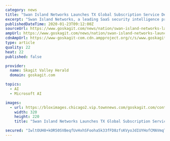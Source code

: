 ```yaml
---
category: news
title: "Swan Island Networks Launches TX Global Subscription Service Delivering Breakthrough Security Intelligence Alerting"
excerpt: "​​​​​​Swan Island Networks, a leading SaaS security intelligence provider, today announced TX Global, a breakthrough global intelligence alerting service. The all-new TX Global alerting service is built on TX360™,"
publishedDateTime: 2020-01-23T09:12:00Z
sourceUrl: https://www.goskagit.com/news/nation/swan-island-networks-launches-tx-global-subscription-service-delivering-breakthrough/article_37eb22c9-d691-55bc-a835-e04d7dd6823b.html
ampUrl: https://www.goskagit.com/news/nation/swan-island-networks-launches-tx-global-subscription-service-delivering-breakthrough/article_37eb22c9-d691-55bc-a835-e04d7dd6823b.amp.html
cdnAmpUrl: https://www-goskagit-com.cdn.ampproject.org/c/s/www.goskagit.com/news/nation/swan-island-networks-launches-tx-global-subscription-service-delivering-breakthrough/article_37eb22c9-d691-55bc-a835-e04d7dd6823b.amp.html
type: article
quality: 22
heat: 22
published: false

provider:
  name: Skagit Valley Herald
  domain: goskagit.com

topics:
  - AI
  - Microsoft AI

images:
  - url: https://bloximages.chicago2.vip.townnews.com/goskagit.com/content/tncms/assets/v3/editorial/d/80/d80e757e-7955-5558-b5af-6af0cb9bc598/5e1f260ce0e83.image.jpg
    width: 320
    height: 220
    title: "Swan Island Networks Launches TX Global Subscription Service Delivering Breakthrough Security Intelligence Alerting"

secured: "IwltOUH8+kOR50SVBeqfUvHxhSFooha5k33fFD8zfsKVyoJdIUYHofCMAVmqTXZIfUInxlO/10WhjXvzaiLOXqPKoJLSl4t7ej0ZS3PtJIAeNcAfHm+i6jQNizGTR74tocRrms+IZYcNxDyKQCwRecR6vrHrze/kbziXMTdOIZr54tFHGd+a7aCXDmHcN6EpW+fvTNkBHgUYck5PXkV4NCe4ysEIuvwQqTJBzO4BVmm+DeU+KR3hlREP8/x4kLx3uvBtoBp7ZlCGQ9Vy9/7gWuXodrU/Fr34wA9kxGyob2SsaRPzuFrcwq0ryH7lLh2x;0QqNy1VXUCLZomHyPvW/XA=="
---
```


